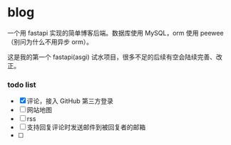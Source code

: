 # blog

一个用 fastapi 实现的简单博客后端。数据库使用 MySQL，orm 使用 peewee（别问为什么不用异步 orm）。

这是我的第一个 fastapi(asgi) 试水项目，很多不足的后续有空会陆续完善、改正。

### todo list
- [x] 评论，接入 GitHub 第三方登录
- [ ] 网站地图
- [ ] rss
- [ ] 支持回复评论时发送邮件到被回复者的邮箱
- [ ] 